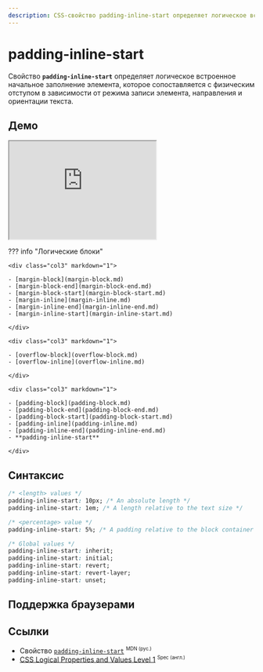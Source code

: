 ```yaml
---
description: CSS-свойство padding-inline-start определяет логическое встроенное начальное заполнение элемента, которое сопоставляется с физическим отступом в зависимости от режима записи элемента, направления и ориентации текста.
---
```


# padding-inline-start

Свойство **`padding-inline-start`** определяет логическое встроенное начальное заполнение элемента, которое сопоставляется с физическим отступом в зависимости от режима записи элемента, направления и ориентации текста.

## Демо

<iframe class="interactive is-default-height" height="200" src="https://interactive-examples.mdn.mozilla.net/pages/css/padding-inline-start.html" title="MDN Web Docs Interactive Example" loading="lazy" data-readystate="complete"></iframe>

??? info "Логические блоки"

    <div class="col3" markdown="1">

    - [margin-block](margin-block.md)
    - [margin-block-end](margin-block-end.md)
    - [margin-block-start](margin-block-start.md)
    - [margin-inline](margin-inline.md)
    - [margin-inline-end](margin-inline-end.md)
    - [margin-inline-start](margin-inline-start.md)

    </div>

    <div class="col3" markdown="1">

    - [overflow-block](overflow-block.md)
    - [overflow-inline](overflow-inline.md)

    </div>

    <div class="col3" markdown="1">

    - [padding-block](padding-block.md)
    - [padding-block-end](padding-block-end.md)
    - [padding-block-start](padding-block-start.md)
    - [padding-inline](padding-inline.md)
    - [padding-inline-end](padding-inline-end.md)
    - **padding-inline-start**

    </div>

## Синтаксис

```css
/* <length> values */
padding-inline-start: 10px; /* An absolute length */
padding-inline-start: 1em; /* A length relative to the text size */

/* <percentage> value */
padding-inline-start: 5%; /* A padding relative to the block container's width */

/* Global values */
padding-inline-start: inherit;
padding-inline-start: initial;
padding-inline-start: revert;
padding-inline-start: revert-layer;
padding-inline-start: unset;
```

## Поддержка браузерами

<p class="ciu_embed" data-feature="mdn-css__properties__padding-inline-start" data-periods="future_1,current,past_1,past_2" data-accessible-colours="false"></p>

## Ссылки

- Свойство [`padding-inline-start`](https://developer.mozilla.org/ru/docs/Web/CSS/padding-inline-start) <sup><small>MDN (рус.)</small></sup>
- [CSS Logical Properties and Values Level 1](https://w3c.github.io/csswg-drafts/css-logical/#padding-properties) <sup><small>Spec (англ.)</small></sup>
